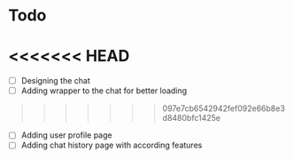 # Todo

<<<<<<< HEAD
=======
- [  ] Designing the chat
- [  ] Adding wrapper to the chat for better loading
>>>>>>> 097e7cb6542942fef092e66b8e3d8480bfc1425e
- [  ] Adding user profile page
- [  ] Adding chat history page with according features
